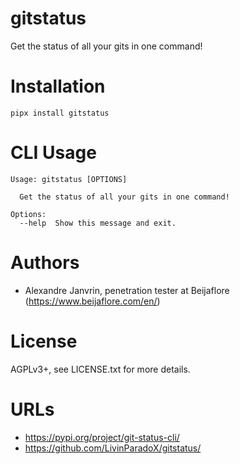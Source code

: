 # gitstatus

Get the status of all your gits in one command!

# Installation

```
pipx install gitstatus
```

# CLI Usage

```
Usage: gitstatus [OPTIONS]

  Get the status of all your gits in one command!

Options:
  --help  Show this message and exit.
```

# Authors

* Alexandre Janvrin, penetration tester at Beijaflore (https://www.beijaflore.com/en/)

# License

AGPLv3+, see LICENSE.txt for more details.

# URLs

* https://pypi.org/project/git-status-cli/
* https://github.com/LivinParadoX/gitstatus/

